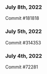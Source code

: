 ### July 8th, 2022

Commit #181818

### July 5th, 2022

Commit #314353


### July 4th, 2022

Commit #72281
